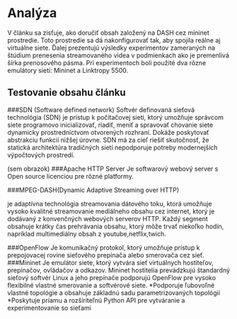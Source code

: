 # Analýza
V článku sa zisťuje, ako doručiť obsah založený na DASH cez mininet prostredie. 
Toto prostredie sa dá nakonfigurovať tak, aby spojila reálne aj virtuálne siete. 
Ďalej prezentujú výsledky experimentov zameraných na štúdium  prenesenia streamovaného videa v podmienkach ako je premenlivá šírka prenosového pásma. 
Pri experimentoch boli použité  dva rôzne emulátory sietí: Mininet a Linktropy 5500.   

## Testovanie obsahu článku


###SDN (Software defined network)
Softvér definovaná sieťová technológia (SDN) je prístup k počítačovej sieti, ktorý umožňuje správcom siete programovo inicializovať, riadiť,
 meniť a spravovať chovanie siete dynamicky prostredníctvom otvorených rozhraní.
 Dokáže poskytovať abstrakciu funkcií nižšej úrovne. SDN má za cieľ riešiť skutočnosť, že statická architektúra tradičných sietí nepodporuje potreby modernejších výpočtových prostredí.

(sem obrazok)
###Apache HTTP Server
Je softwarový webový server s Open source licenciou pre rôzné platformy. 

###MPEG-DASH(Dynamic Adaptive Streaming over HTTP)

je adaptívna technológia streamovania dátového toku, ktorá umožňuje vysoko kvalitné streamovanie mediálneho obsahu cez internet, ktorý je dodávaný z konvenčných webových serverov HTTP. 
Každý segment obsahuje krátky čas prehrávania obsahu, ktorý môže trvať niekoľko hodín, napríklad multimediálny obsah z youtube,netflix,twich. 


###OpenFlow 
Je komunikačný protokol, ktorý umožňuje prístup k prepojovacej rovine sieťového prepínača alebo smerovača cez sieť.
###Mininet 
Je emulátor siete, ktorý vytvára sieť virtuálnych hostiteľov, prepínačov, ovládačov a odkazov. Mininet hostitelia prevádzkujú štandardný sieťový softvér Linux a jeho prepínače podporujú OpenFlow pre vysoko flexibilné vlastné smerovanie a softvérové ​​siete.
*Podporuje ľubovoľné vlastné topológie a obsahuje základnú sadu parametrizovaných topológií
*Poskytuje priamu a rozšíriteľnú Python API pre vytváranie a experimentovanie so sieťami